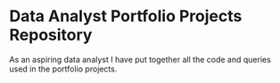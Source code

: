 # Data Analyst Portfolio Projects Repository
As an aspiring data analyst I have put together all the code and queries used in the portfolio projects. 

